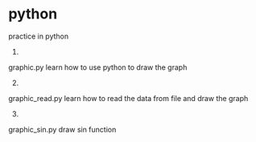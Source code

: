 # python
practice in python


1.
graphic.py
learn how to use python to draw the graph

2.
graphic_read.py
learn how to read the data from file and draw the graph

3.
graphic_sin.py
draw sin function 
